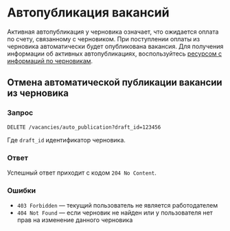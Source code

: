 # Автопубликация вакансий 

Активная автопубликация у черновика означает, что ожидается оплата по счету, связанному с черновиком. При поступлении 
оплаты из черновика автоматически будет опубликована вакансия. Для получения информации об активных автопубликациях, 
воспользуйтесь [ресурсом с информаций по черновикам](https://api.hh.ru/openapi/redoc#tag/Chernoviki-vakansij).

## Отмена автоматической публикации вакансии из черновика

### Запрос

```DELETE /vacancies/auto_publication?draft_id=123456```

Где `draft_id` идентификатор черновика.    

### Ответ

Успешный ответ приходит с кодом `204 No Content`.

### Ошибки

* `403 Forbidden` — текущий пользователь не является работодателем
* `404 Not Found` — если черновик не найден или у пользователя нет прав на изменение данного черновика

